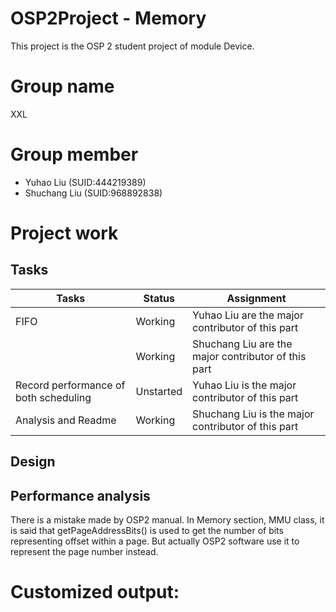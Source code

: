 # OSP2Project - Memory

This project is the OSP 2 student project of module Device.

# Group name

XXL

# Group member

* Yuhao Liu (SUID:444219389)
* Shuchang Liu (SUID:968892838)

# Project work

## Tasks

|Tasks		|Status	|Assignment	|
|-----------|-------|-----------|
|FIFO |Working|Yuhao Liu are the major contributor of this part|
| |Working|Shuchang Liu are the major contributor of this part|
|Record performance of both scheduling	|Unstarted|Yuhao Liu is the major contributor of this part|
|Analysis and Readme |Working |Shuchang Liu is the major contributor of this part|

## Design



## Performance analysis

There is a mistake made by OSP2 manual. In Memory section, MMU class, it is said that getPageAddressBits() is used to get the number of bits representing offset within a page. But actually OSP2 software use it to represent the page number instead. 


# Customized output:

